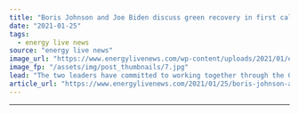 ```yaml
---
title: "Boris Johnson and Joe Biden discuss green recovery in first call after inauguration"
date: "2021-01-25"
tags: 
  - energy live news
source: "energy live news"
image_url: "https://www.energylivenews.com/wp-content/uploads/2021/01/escaivlxmailyz7_720x412.jpg"
image_fp: "/assets/img/post_thumbnails/7.jpg"
lead: "The two leaders have committed to working together through the G7, G20 and COP26"
article_url: "https://www.energylivenews.com/2021/01/25/boris-johnson-and-joe-biden-discuss-green-recovery-in-first-call-after-inauguration/"
---
```


---
